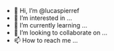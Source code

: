 - 👋 Hi, I’m @lucaspierref
- 👀 I’m interested in ...
- 🌱 I’m currently learning ...
- 💞️ I’m looking to collaborate on ...
- 📫 How to reach me ...

<!---
lucaspierref/lucaspierref is a ✨ special ✨ repository because its `README.md` (this file) appears on your GitHub profile.
You can click the Preview link to take a look at your changes.
--->
